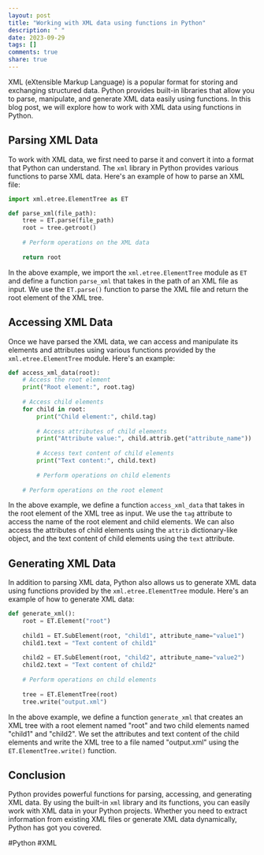 ```yaml
---
layout: post
title: "Working with XML data using functions in Python"
description: " "
date: 2023-09-29
tags: []
comments: true
share: true
---
```


XML (eXtensible Markup Language) is a popular format for storing and exchanging structured data. Python provides built-in libraries that allow you to parse, manipulate, and generate XML data easily using functions. In this blog post, we will explore how to work with XML data using functions in Python.

## Parsing XML Data

To work with XML data, we first need to parse it and convert it into a format that Python can understand. The `xml` library in Python provides various functions to parse XML data. Here's an example of how to parse an XML file:

```python
import xml.etree.ElementTree as ET

def parse_xml(file_path):
    tree = ET.parse(file_path)
    root = tree.getroot()
    
    # Perform operations on the XML data
    
    return root
```

In the above example, we import the `xml.etree.ElementTree` module as `ET` and define a function `parse_xml` that takes in the path of an XML file as input. We use the `ET.parse()` function to parse the XML file and return the root element of the XML tree.

## Accessing XML Data

Once we have parsed the XML data, we can access and manipulate its elements and attributes using various functions provided by the `xml.etree.ElementTree` module. Here's an example:

```python
def access_xml_data(root):
    # Access the root element
    print("Root element:", root.tag)
    
    # Access child elements
    for child in root:
        print("Child element:", child.tag)
        
        # Access attributes of child elements
        print("Attribute value:", child.attrib.get("attribute_name"))
        
        # Access text content of child elements
        print("Text content:", child.text)
        
        # Perform operations on child elements
        
    # Perform operations on the root element
```

In the above example, we define a function `access_xml_data` that takes in the root element of the XML tree as input. We use the `tag` attribute to access the name of the root element and child elements. We can also access the attributes of child elements using the `attrib` dictionary-like object, and the text content of child elements using the `text` attribute.

## Generating XML Data

In addition to parsing XML data, Python also allows us to generate XML data using functions provided by the `xml.etree.ElementTree` module. Here's an example of how to generate XML data:

```python
def generate_xml():
    root = ET.Element("root")
    
    child1 = ET.SubElement(root, "child1", attribute_name="value1")
    child1.text = "Text content of child1"
    
    child2 = ET.SubElement(root, "child2", attribute_name="value2")
    child2.text = "Text content of child2"
    
    # Perform operations on child elements
    
    tree = ET.ElementTree(root)
    tree.write("output.xml")
```

In the above example, we define a function `generate_xml` that creates an XML tree with a root element named "root" and two child elements named "child1" and "child2". We set the attributes and text content of the child elements and write the XML tree to a file named "output.xml" using the `ET.ElementTree.write()` function.

## Conclusion

Python provides powerful functions for parsing, accessing, and generating XML data. By using the built-in `xml` library and its functions, you can easily work with XML data in your Python projects. Whether you need to extract information from existing XML files or generate XML data dynamically, Python has got you covered.

#Python #XML